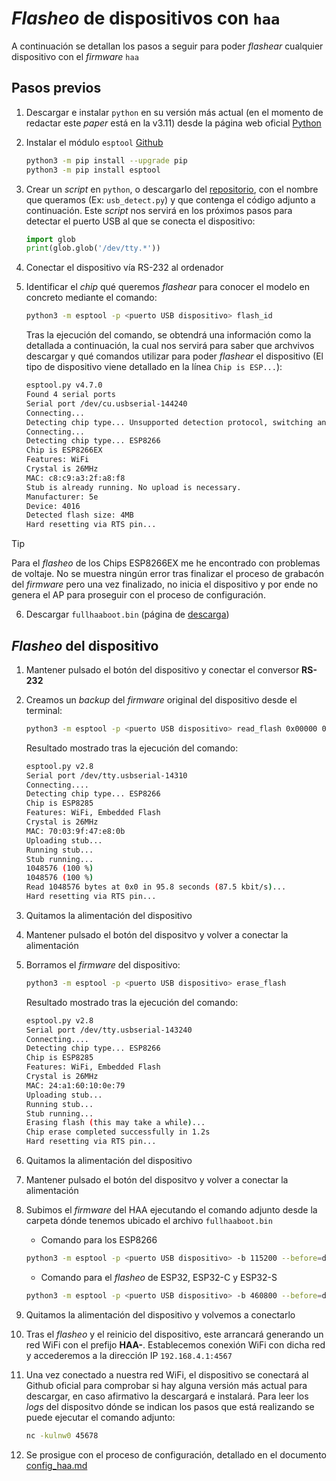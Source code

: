 # _Flasheo_ de dispositivos con `haa`

A continuación se detallan los pasos a seguir para poder _flashear_ cualquier dispositivo con el _firmware_ `haa`

## Pasos previos

1. Descargar e instalar `python` en su versión más actual (en el momento de redactar este _paper_ está en la v3.11) desde la página web oficial [Python](https://www.python.org/downloads/)
2. Instalar el módulo `esptool` [Github](https://github.com/espressif/esptool)

    ``` bash
    python3 -m pip install --upgrade pip
    python3 -m pip install esptool
    ```

3. Crear un _script_ en `python`, o descargarlo del [repositorio](../src/detect_usb.py), con el nombre que queramos (Ex: `usb_detect.py`) y que contenga el código adjunto a continuación. Este _script_ nos servirá en los próximos pasos para detectar el puerto USB al que se conecta el dispositivo:

    ```python
    import glob
    print(glob.glob('/dev/tty.*'))
    ```

4. Conectar el dispositivo vía RS-232 al ordenador
5. Identificar el _chip_ qué queremos _flashear_ para conocer el modelo en concreto mediante el comando:

    ``` bash
    python3 -m esptool -p <puerto USB dispositivo> flash_id
    ```

    Tras la ejecución del comando, se obtendrá una información como la detallada a continuación, la cual nos servirá para saber que archvivos descargar y qué comandos utilizar para poder _flashear_ el dispositivo (El tipo de dispositivo viene detallado en la línea `Chip is ESP...`):

    ``` bash
    esptool.py v4.7.0
    Found 4 serial ports
    Serial port /dev/cu.usbserial-144240
    Connecting...
    Detecting chip type... Unsupported detection protocol, switching and trying again...
    Connecting...
    Detecting chip type... ESP8266
    Chip is ESP8266EX
    Features: WiFi
    Crystal is 26MHz
    MAC: c8:c9:a3:2f:a8:f8
    Stub is already running. No upload is necessary.
    Manufacturer: 5e
    Device: 4016
    Detected flash size: 4MB
    Hard resetting via RTS pin...
    ```

> [!TIP]
> Para el _flasheo_ de los Chips ESP8266EX me he encontrado con problemas de voltaje. No se muestra ningún error tras finalizar el proceso de grabacón del _firmware_ pero una vez finalizado, no inicia el dispositivo y por ende no genera el AP para proseguir con el proceso de configuración.

6. Descargar `fullhaaboot.bin` (página de [descarga](https://github.com/RavenSystem/haa/releases/latest/download/fullhaaboot.bin))

## _Flasheo_ del dispositivo

1. Mantener pulsado el botón del dispositivo y conectar el conversor **RS-232**
2. Creamos un _backup_ del _firmware_ original del dispositivo desde el terminal:

    ```bash
    python3 -m esptool -p <puerto USB dispositivo> read_flash 0x00000 0x100000 <Nombre del archivo _backup_>
    ```

    Resultado mostrado tras la ejecución del comando:

    ```bash
    esptool.py v2.8
    Serial port /dev/tty.usbserial-14310
    Connecting....
    Detecting chip type... ESP8266
    Chip is ESP8285
    Features: WiFi, Embedded Flash
    Crystal is 26MHz
    MAC: 70:03:9f:47:e8:0b
    Uploading stub...
    Running stub...
    Stub running...
    1048576 (100 %)
    1048576 (100 %)
    Read 1048576 bytes at 0x0 in 95.8 seconds (87.5 kbit/s)...
    Hard resetting via RTS pin...
    ```

3. Quitamos la alimentación del dispositivo
4. Mantener pulsado el botón del dispositvo y volver a conectar la alimentación
5. Borramos el _firmware_ del dispositivo:

    ```bash
    python3 -m esptool -p <puerto USB dispositivo> erase_flash
    ```

    Resultado mostrado tras la ejecución del comando:

    ```bash
    esptool.py v2.8
    Serial port /dev/tty.usbserial-143240
    Connecting....
    Detecting chip type... ESP8266
    Chip is ESP8285
    Features: WiFi, Embedded Flash
    Crystal is 26MHz
    MAC: 24:a1:60:10:0e:79
    Uploading stub...
    Running stub...
    Stub running...
    Erasing flash (this may take a while)...
    Chip erase completed successfully in 1.2s
    Hard resetting via RTS pin...
    ```

6. Quitamos la alimentación del dispositivo
7. Mantener pulsado el botón del dispositvo y volver a conectar la alimentación
8. Subimos el _firmware_ del HAA ejecutando el comando adjunto desde la carpeta dónde tenemos ubicado el archivo `fullhaaboot.bin`

    - Comando para los ESP8266

    ```bash
    python3 -m esptool -p <puerto USB dispositivo> -b 115200 --before=default_reset --after=hard_reset write_flash -fs 1MB -fm dout 0x0 <Archivo HAA para _flasear>
    ```

    - Comando para el _flasheo_ de ESP32, ESP32-C y ESP32-S

    ``` bash
    python3 -m esptool -p <puerto USB dispositivo> -b 460800 --before=default_reset --after=hard_reset write_flash -fs 2MB -fm dio 0x0 <Archivo HAA para _flasear>
    ```

9. Quitamos la alimentación del dispositivo y volvemos a conectarlo
10. Tras el _flasheo_ y el reinicio del dispositivo, este arrancará generando un red WiFi con el prefijo **HAA-**.
    Establecemos conexión WiFi con dicha red y accederemos a la dirección IP `192.168.4.1:4567`
11. Una vez conectado a nuestra red WiFi, el dispositivo se conectará al Github oficial para comprobar si hay alguna versión más actual para descargar, en caso afirmativo la descargará e instalará.
    Para leer los _logs_ del dispositvo dónde se indican los pasos que está realizando se puede ejecutar el comando adjunto:

    ``` bash
    nc -kulnw0 45678
    ```

12. Se prosigue con el proceso de configuración, detallado en el documento [config_haa.md](../docs/config_haa.md)
